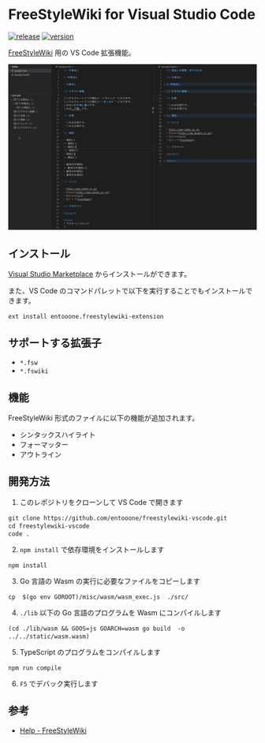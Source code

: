 # FreeStyleWiki for Visual Studio Code

[![release](https://img.shields.io/github/actions/workflow/status/entooone/freestylewiki-vscode/release.yaml?label=release)](https://github.com/entooone/freestylewiki-vscode/actions?query=workflow%3Arelease)
[![version](https://img.shields.io/vscode-marketplace/v/entooone.freestylewiki-extension.svg?style=flat&logo=visual%20studio%20code&label=vscode%20marketplace)](https://marketplace.visualstudio.com/items?itemName=entooone.freestylewiki-extension)

[FreeStyleWiki](https://fswiki.osdn.jp/cgi-bin/wiki.cgi) 用の VS Code 拡張機能。

[![screenshot](https://raw.githubusercontent.com/entooone/freestylewiki-vscode/master/images/screenshot.jpeg)](https://raw.githubusercontent.com/entooone/freestylewiki-vscode/master/images/screenshot.jpeg)

## インストール

[Visual Studio Marketplace](https://marketplace.visualstudio.com/items?itemName=entooone.freestylewiki-extension) からインストールができます。

また、VS Code のコマンドパレットで以下を実行することでもインストールできます。

```
ext install entooone.freestylewiki-extension
```

## サポートする拡張子

- `*.fsw`
- `*.fswiki`

## 機能

FreeStyleWiki 形式のファイルに以下の機能が追加されます。

- シンタックスハイライト
- フォーマッター
- アウトライン

## 開発方法

1. このレポジトリをクローンして VS Code で開きます

```
git clone https://github.com/entooone/freestylewiki-vscode.git
cd freestylewiki-vscode
code .
```

2. `npm install` で依存環境をインストールします

```
npm install
```

3. Go 言語の Wasm の実行に必要なファイルをコピーします

```
cp  $(go env GOROOT)/misc/wasm/wasm_exec.js  ./src/
```

4. `./lib` 以下の Go 言語のプログラムを Wasm にコンパイルします

```
(cd ./lib/wasm && GOOS=js GOARCH=wasm go build  -o ../../static/wasm.wasm)
```

5. TypeScript のプログラムをコンパイルします

```
npm run compile
```

6. `F5` でデバック実行します

## 参考

- [Help - FreeStyleWiki](https://fswiki.osdn.jp/cgi-bin/wiki.cgi?page=Help)

